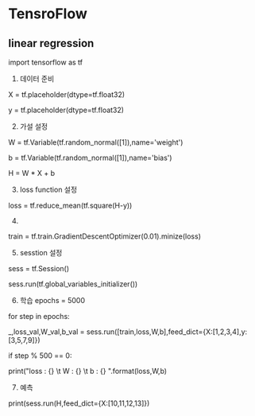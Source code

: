 # TensroFlow
## linear regression

import tensorflow as tf

1. 데이터 준비

  X = tf.placeholder(dtype=tf.float32)

  y = tf.placeholder(dtype=tf.float32)

2. 가설 설정

  W = tf.Variable(tf.random_normal([1]),name='weight')
  
  b = tf.Variable(tf.random_normal([1]),name='bias')
  
  H = W * X + b

3. loss function 설정
  
  loss = tf.reduce_mean(tf.square(H-y))

4. 

  train = tf.train.GradientDescentOptimizer(0.01).minize(loss)

5. sesstion 설정

  sess = tf.Session()

  sess.run(tf.global_variables_initializer())

6. 학습
  epochs = 5000
  
  for step in epochs:
  
  _,loss_val,W_val,b_val = sess.run([train,loss,W,b],feed_dict={X:[1,2,3,4],y:[3,5,7,9]})
  
  if step % 500 == 0:
  
  print("loss : {} \t W : {} \t b : {} ".format(loss,W,b)

7. 예측
  
  print(sess.run(H,feed_dict={X:[10,11,12,13]})


